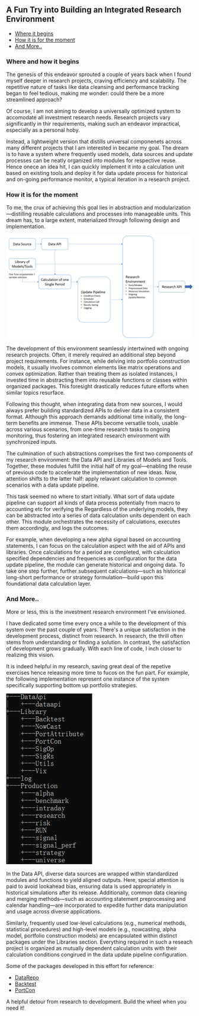 #

## A Fun Try into Building an Integrated Research Environment

- [Where it begins](#beg)
- [How it is for the moment](#now)
- [And More..](#more)

### Where and how it begins <a name="beg"></a>

The genesis of this endeavor sprouted a couple of years back when I found myself deeper in research projects, craving efficiency and scalability. The repetitive nature of tasks like data cleansing and performance tracking began to feel tedious, making me wonder: could there be a more streamlined approach?

Of course, I am not aiming to develop a universally optimized system to accomodate all investment research needs. Research projects vary significantly in thir requirements, making such an endeavor impractical, especially as a personal hoby. 

Instead, a lightweight version that distills universal componenets across many different projects that I am interested in became my goal. The dream is to have a system where frequently used models, data sources and update processes can be neatly organized into modules for respective reuse. Hence onece an idea hit, I can quickly implement it into a calculation unit based on existing tools and deploy it for data update process for historical and on-going performance monitor, a typical iteration in a research project.



### How it is for the moment <a name="now"></a>

To me, the crux of achieving this goal lies in abstraction and modularization—distilling reusable calculations and processes into manageable units. This dream has, to a large extent, materialized through following design and implementation.

![Structure](https://raw.githubusercontent.com/SkyBlueRW/SkyBlueRW.github.io/main/_posts/asset/environment_structure.png)

The development of this environment seamlessly intertwined with ongoing research projects. Often, it merely required an additional step beyond project requirements. For instance, while delving into portfolio construction models, it usually involves common elements like matrix operations and convex optimization. Rather than treating them as isolated instances, I invested time in abstracting them into reusable functions or classes within organized packages. This foresight drastically reduces future efforts when similar topics resurface.

Following this thought, when integrating data from new sources, I would always prefer building standardized APIs to deliver data in a consistent format. Although this approach demands additional time initially, the long-term benefits are immense. These APIs become versatile tools, usable across various scenarios, from one-time research tasks to ongoing monitoring, thus fostering an integrated research environment with synchronized inputs.

The culmination of such abstractions comprises the first two components of my research environment: the Data API and Libraries of Models and Tools. Together, these modules fulfill the initial half of my goal—enabling the reuse of previous code to accelerate the implementation of new ideas. Now, attention shifts to the latter half: apply relavant calculation to common scenarios with a data update pipeline. 

This task seemed no where to start initially. What sort of data update pipeline can support all kinds of data process potentially from macro to accounting etc for verifying the  Regardless of the underlying models, they can be abstracted into a series of data calculation units dependent on each other. This module orchestrates the necessity of calculations, executes them accordingly, and logs the outcomes. 

For example, when developing a new alpha signal based on accounting statements, I can focus on the calculation aspect with the aid of APIs and libraries. Once calculations for a period are completed, with calculation specified dependencies and frequencies as configuration for the data update pipeline, the module can generate historical and ongoing data. To take one step further, further subsequent calculations—such as historical long-short performance or strategy formulation—build upon this foundational data calculation layer.


### And More.. <a name="more"></a>

More or less, this is the investment research environment I've envisioned. 


I have dedicated some time every once a while to the development of this system over the past couple of years. There's a unique satisfaction in the development process, distinct from research. In research, the thrill often stems from understanding or finding a solution. In contrast, the satisfaction of development grows gradually. With each line of code, I inch closer to realizing this vision.

It is indeed helpful in my research, saving great deal of the repetive exercises hence releasing more time to fucos on the fun part. For example, the following implementation represent one instance of the system specifically supporting bottom up portfolio strategies. 

![System](https://raw.githubusercontent.com/SkyBlueRW/SkyBlueRW.github.io/main/_posts/asset/system.png)

In the Data API, diverse data sources are wrapped within standardized modules and functions to yield aligned outputs. Here, special attention is paid to avoid lookahead bias, ensuring data is used appropriately in historical simulations after its release. Additionally, common data cleaning and merging methods—such as accounting statement preprocessing and calendar handling—are incorporated to expedite further data manipulation and usage across diverse applications.

Similarly, frequently used low-level calculations (e.g., numerical methods, statistical procedures) and high-level models (e.g., nowcasting, alpha model, portfolio construction models) are encapsulated within distinct packages under the Libraries section. Everything required in such a reseach project is organized as mutually dependent calculation units with their calculation conditions congirued in the data update pipeline configuration. 


Some of the packages developed in this effort for reference:

- [DataRepo](https://github.com/SkyBlueRW/DataRepo)
- [Backtest](https://github.com/SkyBlueRW/Backtest)
- [PortCon](https://github.com/SkyBlueRW/PortCon)

A helpful detour from research to development. Build the wheel when you need it!
